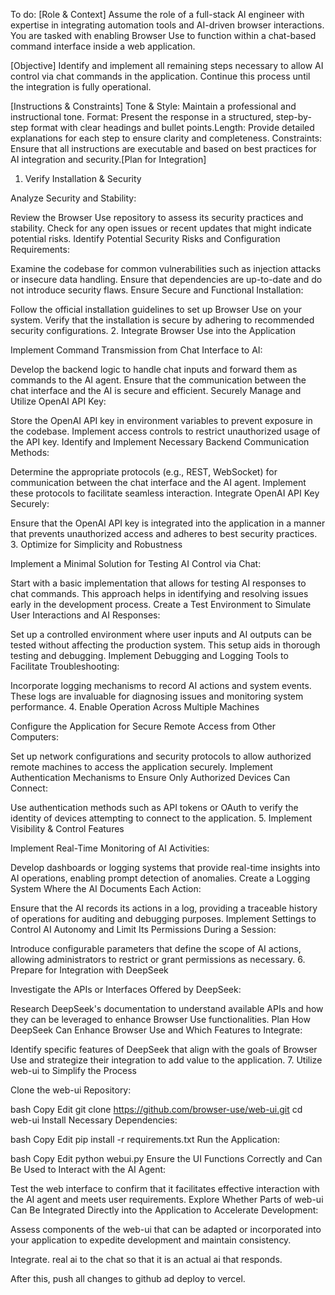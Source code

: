 To do:
[Role & Context]
Assume the role of a full-stack AI engineer with expertise in integrating automation tools and AI-driven browser interactions. You are tasked with enabling Browser Use to function within a chat-based command interface inside a web application.​

[Objective]
Identify and implement all remaining steps necessary to allow AI control via chat commands in the application. Continue this process until the integration is fully operational.​

[Instructions & Constraints]
Tone & Style: Maintain a professional and instructional tone.​
Format: Present the response in a structured, step-by-step format with clear headings and bullet points.​
Length: Provide detailed explanations for each step to ensure clarity and completeness.​
Constraints: Ensure that all instructions are executable and based on best practices for AI integration and security.​
[Plan for Integration]
1. Verify Installation & Security

Analyze Security and Stability:

Review the Browser Use repository to assess its security practices and stability. Check for any open issues or recent updates that might indicate potential risks.
Identify Potential Security Risks and Configuration Requirements:

Examine the codebase for common vulnerabilities such as injection attacks or insecure data handling. Ensure that dependencies are up-to-date and do not introduce security flaws.
Ensure Secure and Functional Installation:

Follow the official installation guidelines to set up Browser Use on your system. Verify that the installation is secure by adhering to recommended security configurations.
2. Integrate Browser Use into the Application

Implement Command Transmission from Chat Interface to AI:

Develop the backend logic to handle chat inputs and forward them as commands to the AI agent. Ensure that the communication between the chat interface and the AI is secure and efficient.
Securely Manage and Utilize OpenAI API Key:

Store the OpenAI API key in environment variables to prevent exposure in the codebase. Implement access controls to restrict unauthorized usage of the API key.
Identify and Implement Necessary Backend Communication Methods:

Determine the appropriate protocols (e.g., REST, WebSocket) for communication between the chat interface and the AI agent. Implement these protocols to facilitate seamless interaction.
Integrate OpenAI API Key Securely:

Ensure that the OpenAI API key is integrated into the application in a manner that prevents unauthorized access and adheres to best security practices.
3. Optimize for Simplicity and Robustness

Implement a Minimal Solution for Testing AI Control via Chat:

Start with a basic implementation that allows for testing AI responses to chat commands. This approach helps in identifying and resolving issues early in the development process.
Create a Test Environment to Simulate User Interactions and AI Responses:

Set up a controlled environment where user inputs and AI outputs can be tested without affecting the production system. This setup aids in thorough testing and debugging.
Implement Debugging and Logging Tools to Facilitate Troubleshooting:

Incorporate logging mechanisms to record AI actions and system events. These logs are invaluable for diagnosing issues and monitoring system performance.
4. Enable Operation Across Multiple Machines

Configure the Application for Secure Remote Access from Other Computers:

Set up network configurations and security protocols to allow authorized remote machines to access the application securely.
Implement Authentication Mechanisms to Ensure Only Authorized Devices Can Connect:

Use authentication methods such as API tokens or OAuth to verify the identity of devices attempting to connect to the application.
5. Implement Visibility & Control Features

Implement Real-Time Monitoring of AI Activities:

Develop dashboards or logging systems that provide real-time insights into AI operations, enabling prompt detection of anomalies.
Create a Logging System Where the AI Documents Each Action:

Ensure that the AI records its actions in a log, providing a traceable history of operations for auditing and debugging purposes.
Implement Settings to Control AI Autonomy and Limit Its Permissions During a Session:

Introduce configurable parameters that define the scope of AI actions, allowing administrators to restrict or grant permissions as necessary.
6. Prepare for Integration with DeepSeek

Investigate the APIs or Interfaces Offered by DeepSeek:

Research DeepSeek's documentation to understand available APIs and how they can be leveraged to enhance Browser Use functionalities.
Plan How DeepSeek Can Enhance Browser Use and Which Features to Integrate:

Identify specific features of DeepSeek that align with the goals of Browser Use and strategize their integration to add value to the application.
7. Utilize web-ui to Simplify the Process

Clone the web-ui Repository:

bash
Copy
Edit
git clone https://github.com/browser-use/web-ui.git
cd web-ui
Install Necessary Dependencies:

bash
Copy
Edit
pip install -r requirements.txt
Run the Application:

bash
Copy
Edit
python webui.py
Ensure the UI Functions Correctly and Can Be Used to Interact with the AI Agent:

Test the web interface to confirm that it facilitates effective interaction with the AI agent and meets user requirements.
Explore Whether Parts of web-ui Can Be Integrated Directly into the Application to Accelerate Development:

Assess components of the web-ui that can be adapted or incorporated into your application to expedite development and maintain consistency.

Integrate. real ai to the chat so that it is an actual ai that responds.

After this, push all changes to github ad deploy to vercel.
